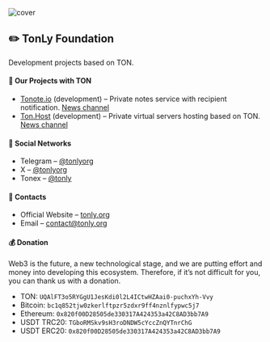 ![cover](https://github.com/thecoingather/.github/blob/main/cover-dark.png)

## :pencil2: TonLy Foundation

Development projects based on TON.

#### :gem: Our Projects with TON

- [Tonote.io](https://tonote.io) (development) – Private notes service with recipient notification. [News channel](https://t.me/tonote_news)
- [Ton.Host](https://ton.host) (development) – Private virtual servers hosting based on TON. [News channel](https://t.me/tonhost_news)

#### :link: Social Networks

- Telegram – [@tonlyorg](https://t.me/tonlyorg)
- X – [@tonlyorg](https://twitter.com/tonlyorg)
- Tonex – [@tonly](https://tonex.app/@tonly?ref=fted)

#### :link: Contacts

- Official Website – [tonly.org](https://tonly.org?utm_source=github)
- Email – [contact@tonly.org](mailto:contact@tonly.org)

#### :moneybag: Donation

Web3 is the future, a new technological stage, and we are putting effort and money into developing this ecosystem. 
Therefore, if it’s not difficult for you, you can thank us with a donation.

- TON: `UQAlFT3o5RYGgU1JesKdi0l2L4ICtwHZAai0-puchxYh-Vvy`
- Bitcoin: `bc1q852tjw0zkerlftpzr5zdxr9ff4nznlfypwc5j7`
- Ethereum: `0x820f00D28505de330317A424353a42C8AD3bb7A9`
- USDT TRC20: `TGboRMSkv9sH3roDNDW5cYccZnQYTnrChG`
- USDT ERC20: `0x820f00D28505de330317A424353a42C8AD3bb7A9`
